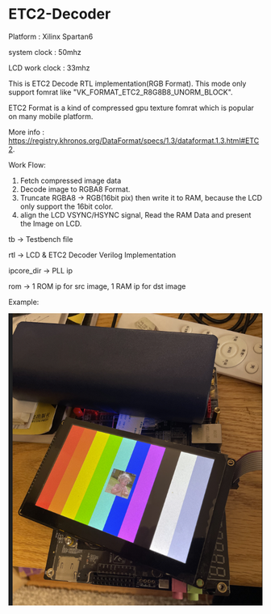 # ETC2-Decoder
Platform : Xilinx Spartan6

system clock   : 50mhz

LCD work clock : 33mhz

This is ETC2 Decode RTL implementation(RGB Format).
This mode only support fomrat like "VK_FORMAT_ETC2_R8G8B8_UNORM_BLOCK".

ETC2 Format is a kind of compressed gpu texture fomrat which is popular on many mobile platform.

More info : https://registry.khronos.org/DataFormat/specs/1.3/dataformat.1.3.html#ETC2.

Work Flow:
1. Fetch compressed image data
2. Decode image to RGBA8 Format.
3. Truncate RGBA8 -> RGB(16bit pix) then write it to RAM, because the LCD only support the 16bit color.
4. align the LCD VSYNC/HSYNC signal, Read the RAM Data and present the Image on LCD.


tb         -> Testbench file

rtl        -> LCD & ETC2 Decoder Verilog Implementation

ipcore_dir -> PLL ip

rom        -> 1 ROM ip for src image, 1 RAM ip for dst image

Example:

![image](https://github.com/KOTOKORURU/ETC2-Decoder/blob/master/example.png)
